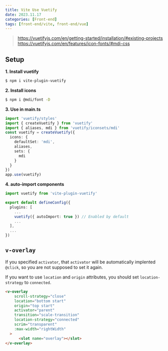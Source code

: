 ```yaml
---
title: Vite Use Vuetify
date: 2023.11.17
categories: [Front-end]
tags: [front-end/vite, front-end/vue]
---
```


> https://vuetifyjs.com/en/getting-started/installation/#existing-projects  
> https://vuetifyjs.com/en/features/icon-fonts/#mdi-css 

## Setup


**1. Install vuetify**

```bash
$ npm i vite-plugin-vuetify
```

**2. Install icons**

```bash
$ npm i @mdi/font -D
```

**3. Use in main.ts**

```ts
import 'vuetify/styles'
import { createVuetify } from 'vuetify'
import { aliases, mdi } from 'vuetify/iconsets/mdi'
const vuetify = createVuetify({
  icons: {
    defaultSet: 'mdi',
    aliases,
    sets: {
      mdi
    }
  }
})
app.use(vuetify)
```

**4. auto-import components**

```ts
import vuetify from 'vite-plugin-vuetify'

export default defineConfig({
  plugins: [
    ...
    vuetify({ autoImport: true }) // Enabled by default
    ...
  ],
  ...
})
```

## `v-overlay`

If you specified `activator`, that `activator` will be automatically implented `@click`, so you are not supposed to set it again.

If you want to use `location` and `origin` attributes, you should set `location-strategy` to `connected`.

```html
<v-overlay
    scroll-strategy="close"
    location="bottom start"
    origin="top start"
    activator="parent"
    transition="scale-transition"
    location-strategy="connected"
    scrim="transparent"
    :max-width="rightWidth"
  >
      <slot name="overlay"></slot>
</v-overlay>
```
